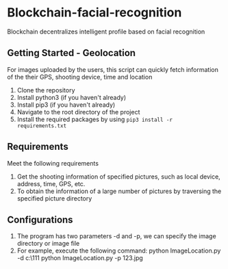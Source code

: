 # Blockchain-facial-recognition
Blockchain decentralizes intelligent profile based on facial recognition


## Getting Started - Geolocation
For images uploaded by the users, this script can quickly fetch information of the their GPS, shooting device, time and location

1. Clone the repository
2. Install python3 (if you haven't already)
3. Install pip3 (if you haven't already)
4. Navigate to the root directory of the project
5. Install the required packages by using `pip3 install -r requirements.txt`


## Requirements
Meet the following requirements

1. Get the shooting information of specified pictures, such as local device, address, time, GPS, etc.
2. To obtain the information of a large number of pictures by traversing the specified picture directory

## Configurations

1. The program has two parameters -d and -p, we can specify the image directory or image file
2. For example, execute the following command:
python ImageLocation.py -d c:\\111
python ImageLocation.py -p 123.jpg
